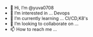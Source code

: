 - 👋 Hi, I’m @yuva0708
- 👀 I’m interested in ... Devops
- 🌱 I’m currently learning ... CI/CD,K8's 
- 💞️ I’m looking to collaborate on ...
- 📫 How to reach me ...

<!---
yuva0708/yuva0708 is a ✨ special ✨ repository because its `README.md` (this file) appears on your GitHub profile.
You can click the Preview link to take a look at your changes.
--->
